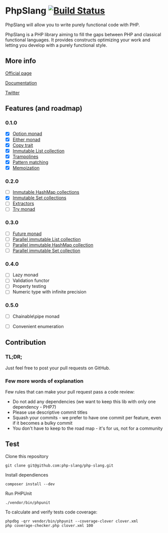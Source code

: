 # PhpSlang [![Build Status](https://api.travis-ci.org/php-slang/php-slang.svg?branch=master&style=flat-square)](https://travis-ci.org/php-slang/php-slang)

PhpSlang will allow you to write purely functional code with PHP.

PhpSlang is a PHP library aiming to fill the gaps between PHP and classical functional languages.
It provides constructs optimizing your work and letting you develop with a purely functional style.

## More info

[Official page](http://phpslang.io)

[Documentation](https://php-slang.github.io/php-slang-docs/static/index.html)

[Twitter](https://twitter.com/_phpslang)

## Features (and roadmap)

### 0.1.0
 - [x] [Option monad](https://php-slang.github.io/php-slang-docs/static/Usage/Essentials/Option.html)
 - [x] [Either monad](https://php-slang.github.io/php-slang-docs/static/Usage/Essentials/Either.html)
 - [x] [Copy trait](https://php-slang.github.io/php-slang-docs/static/Usage/Essentials/Copy_Trait.html)
 - [x] [Immutable List collection](https://php-slang.github.io/php-slang-docs/static/Usage/Immutable_Data_Structures/List.html)
 - [x] [Trampolines](https://php-slang.github.io/php-slang-docs/static/Usage/Trampolines.html)
 - [x] [Pattern matching](https://php-slang.github.io/php-slang-docs/static/Usage/Pattern_Matching.html)
 - [x] [Memoization](https://php-slang.github.io/php-slang-docs/static/Usage/Memoization.html)

### 0.2.0 
 - [ ] [Immutable HashMap collections](https://php-slang.github.io/php-slang-docs/static/Usage/Immutable_Data_Structures/HashMap.html)
 - [x] [Immutable Set collections](https://php-slang.github.io/php-slang-docs/static/Usage/Immutable_Data_Structures/Set.html)
 - [ ] [Extractors](https://php-slang.github.io/php-slang-docs/static/Usage/Extractors.html)
 - [ ] [Try monad](https://php-slang.github.io/php-slang-docs/static/Usage/Essentials/Try.html)

### 0.3.0
 - [ ] [Future monad](https://php-slang.github.io/php-slang-docs/static/Usage/Essentials/Future.html)
 - [ ] [Parallel immutable List collection](https://php-slang.github.io/php-slang-docs/static/Usage/Immutable_Data_Structures/Parallel_Collections.html)
 - [ ] [Parallel immutable HashMap collection](https://php-slang.github.io/php-slang-docs/static/Usage/Immutable_Data_Structures/Parallel_Collections.html)
 - [ ] [Parallel immutable Set collection](https://php-slang.github.io/php-slang-docs/static/Usage/Immutable_Data_Structures/Parallel_Collections.html)

### 0.4.0
 - [ ] Lazy monad
 - [ ] Validation functor
 - [ ] Property testing
 - [ ] Numeric type with infinite precision

### 0.5.0
 - [ ] Chainable\pipe monad
 - [ ] Convenient enumeration


## Contribution

### TL;DR;

Just feel free to post your pull requests on GitHub.

### Few more words of explanation
Few rules that can make your pull request pass a code review:
 - Do not add any dependencies (we want to keep this lib with only one dependency - PHP7)
 - Please use descriptive commit titles
 - Squash your commits - we prefer to have one commit per feature, even if it becomes a bulky commit
 - You don't have to keep to the road map - it's for us, not for a community

## Test

Clone this repository
```
git clone git@github.com:php-slang/php-slang.git
```

Install dependiences
```
composer install --dev
```

Run PHPUnit
```
./vendor/bin/phpunit
```

To calculate and verify tests code coverage:
```
phpdbg -qrr vendor/bin/phpunit --coverage-clover clover.xml
php coverage-checker.php clover.xml 100
```
